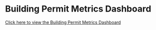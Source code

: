 # Building Permit Metrics Dashboard
[Click here to view the Building Permit Metrics Dashboard](https://cityofmissoula.maps.arcgis.com/apps/dashboards/944e8660637b48389a251e362a5cada5)